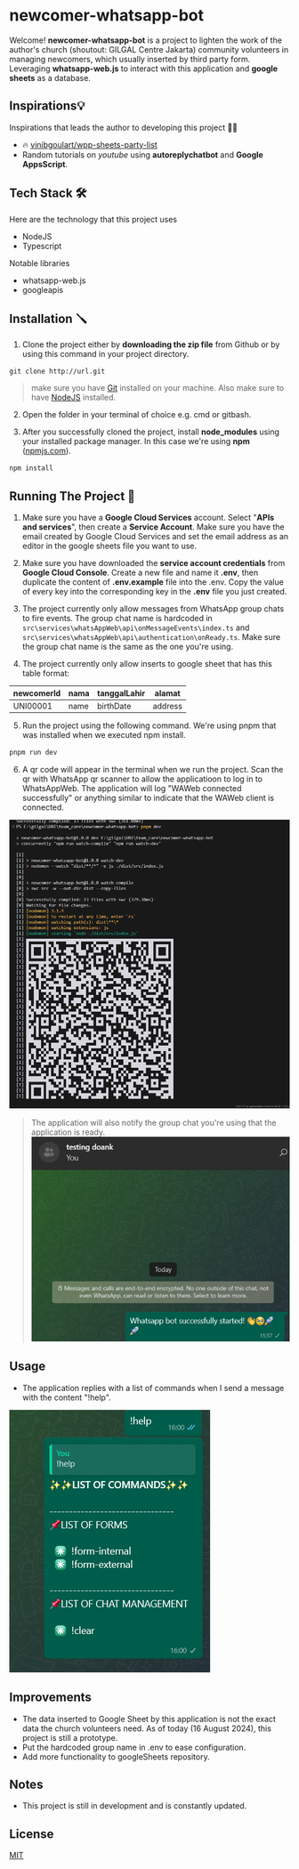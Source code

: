 # newcomer-whatsapp-bot

Welcome! **newcomer-whatsapp-bot** is a project to lighten the work of the author's church (shoutout: GILGAL Centre Jakarta) community volunteers in managing newcomers, which usually inserted by third party form. Leveraging **whatsapp-web.js** to interact with this application and **google sheets** as a database. 

## Inspirations💡

Inspirations that leads the author to developing this project 🚀✨

- 🔥 [vinibgoulart/wpp-sheets-party-list](https://github.com/vinibgoulart/wpp-sheets-party-list/)
- Random tutorials on *youtube* using **autoreplychatbot** and **Google AppsScript**.

## Tech Stack 🛠️

Here are the technology that this project uses

- NodeJS
- Typescript

Notable libraries

- whatsapp-web.js
- googleapis 

## Installation 🪛

1. Clone the project  either by **downloading the zip file** from Github or by using this command in your project directory.

```git
git clone http://url.git
```

> make sure you have [Git](https://git-scm.com/) installed on your machine.
> Also make sure to have [NodeJS](https://nodejs.org/en) installed.

2. Open the folder in your terminal of choice e.g. cmd or gitbash.

3. After you successfully cloned the project, install **node_modules** using your installed package manager. In this case we're using **npm** ([npmjs.com](npmjs.com)).

```bash
npm install
```

## Running The Project 🚀

1. Make sure you have a **Google Cloud Services** account. Select "**APIs and services**", then create a **Service Account**. Make sure you have the email created by Google Cloud Services and set the email address as an editor in the google sheets file you want to use.

2. Make sure you have downloaded the **service account credentials** from **Google Cloud Console**. Create a new file and name it **.env**, then duplicate the content of **.env.example** file into the .env. Copy the value of every key into the corresponding key in the **.env** file you just created. 

3. The project currently only allow messages from WhatsApp group chats to fire events. The group chat name is hardcoded in `src\services\whatsAppWeb\api\onMessageEvents\index.ts` and `src\services\whatsAppWeb\api\authentication\onReady.ts`. Make sure the group chat name is the same as the one you're using.

4. The project currently only allow inserts to google sheet that has this table format:

|newcomerId|nama|tanggalLahir|alamat|
|----------|----|------------|------|
|UNI00001|name|birthDate|address|

5. Run the project using the following command. We're using pnpm that was installed when we executed npm install.

```bash
pnpm run dev
```

6. A qr code will appear in the terminal when we run the project. Scan the qr with WhatsApp qr scanner to allow the applicatioon to log in to WhatsAppWeb. The application will log "WAWeb connected successfully" or anything similar to indicate that the WAWeb client is connected.

![alt text](./resources/image.png)

> The application will also notify the group chat you're using that the application is ready.
> ![alt text](./resources/image-1.png)

## Usage

- The application replies with a list of commands when I send a message with the content "!help".

![alt text](./resources/image-2.png)

## Improvements

- The data inserted to Google Sheet by this application is not the exact data the church volunteers need. As of today (16 August 2024), this project is still a prototype.
- Put the hardcoded group name in .env to ease configuration. 
- Add more functionality to googleSheets repository.

## Notes

- This project is still in development and is constantly updated.

## License

[MIT](https://choosealicense.com/licenses/mit/)